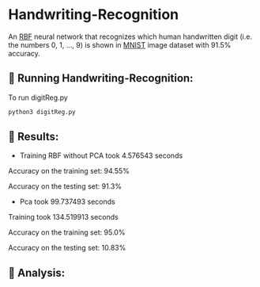 # Handwriting-Recognition
An <a href="https://towardsdatascience.com/radial-basis-function-neural-network-simplified-6f26e3d5e04d">RBF</a> neural network that recognizes which human handwritten digit (i.e. the numbers 0, 1, ..., 9) is shown in <a href="[https://towardsdatascience.com/radial-basis-function-neural-network-simplified-6f26e3d5e04d](http://yann.lecun.com/exdb/mnist/)">MNIST</a> image dataset with 91.5% accuracy.
## 🚀 Running Handwriting-Recognition:
To run digitReg.py

```sh
python3 digitReg.py
```

## 👀 Results:
* Training RBF without PCA took 4.576543 seconds

Accuracy on the training set: 94.55% 

Accuracy on the testing set: 91.3% 

* Pca took 99.737493 seconds

Training took 134.519913 seconds

Accuracy on the training set: 95.0% 

Accuracy on the testing set: 10.83% 

## 📝 Analysis:
